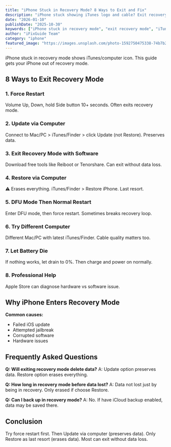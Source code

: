 ```yaml
---
title: "iPhone Stuck in Recovery Mode? 8 Ways to Exit and Fix"
description: "iPhone stuck showing iTunes logo and cable? Exit recovery mode and restore normal operation with our complete guide."
date: "2026-01-10"
publishDate: "2025-10-30"
keywords: ["iPhone stuck in recovery mode", "exit recovery mode", "iTunes logo stuck", "recovery mode loop", "fix recovery mode"]
author: "iFixGuide Team"
category: "iphone"
featured_image: "https://images.unsplash.com/photo-1592750475338-74b7b21085ab?w=1200&q=80"
---
```


iPhone stuck in recovery mode shows iTunes/computer icon. This guide gets your iPhone out of recovery mode.

## 8 Ways to Exit Recovery Mode

### 1. Force Restart
Volume Up, Down, hold Side button 10+ seconds. Often exits recovery mode.

### 2. Update via Computer
Connect to Mac/PC > iTunes/Finder > click Update (not Restore). Preserves data.

### 3. Exit Recovery Mode with Software
Download free tools like Reiboot or Tenorshare. Can exit without data loss.

### 4. Restore via Computer
⚠️ Erases everything. iTunes/Finder > Restore iPhone. Last resort.

### 5. DFU Mode Then Normal Restart
Enter DFU mode, then force restart. Sometimes breaks recovery loop.

### 6. Try Different Computer
Different Mac/PC with latest iTunes/Finder. Cable quality matters too.

### 7. Let Battery Die
If nothing works, let drain to 0%. Then charge and power on normally.

### 8. Professional Help
Apple Store can diagnose hardware vs software issue.

## Why iPhone Enters Recovery Mode

**Common causes:**
- Failed iOS update
- Attempted jailbreak
- Corrupted software
- Hardware issues

## Frequently Asked Questions

**Q: Will exiting recovery mode delete data?**
A: Update option preserves data. Restore option erases everything.

**Q: How long in recovery mode before data lost?**
A: Data not lost just by being in recovery. Only erased if choose Restore.

**Q: Can I back up in recovery mode?**
A: No. If have iCloud backup enabled, data may be saved there.

## Conclusion
Try force restart first. Then Update via computer (preserves data). Only Restore as last resort (erases data). Most can exit without data loss.
